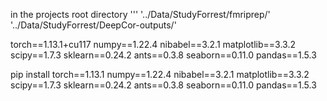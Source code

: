 

in the projects root directory 
'''
'../Data/StudyForrest/fmriprep/'
'../Data/StudyForrest/DeepCor-outputs/'


torch==1.13.1+cu117
numpy==1.22.4
nibabel==3.2.1
matplotlib==3.3.2
scipy==1.7.3
sklearn==0.24.2
ants==0.3.8
seaborn==0.11.0
pandas==1.5.3

pip install torch==1.13.1 numpy==1.22.4 nibabel==3.2.1 matplotlib==3.3.2 scipy==1.7.3 sklearn==0.24.2 ants==0.3.8 seaborn==0.11.0 pandas==1.5.3